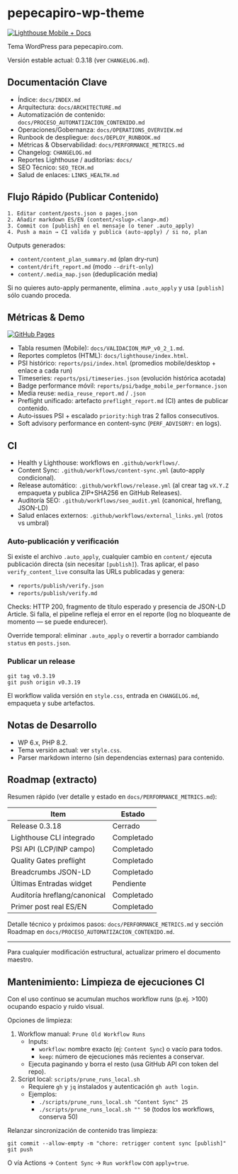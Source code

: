 # pepecapiro-wp-theme

[![Lighthouse Mobile + Docs](https://github.com/ppkapiro/pepecapiro-wp-theme/actions/workflows/lighthouse_docs.yml/badge.svg)](https://github.com/ppkapiro/pepecapiro-wp-theme/actions/workflows/lighthouse_docs.yml)

Tema WordPress para pepecapiro.com.

Versión estable actual: 0.3.18 (ver `CHANGELOG.md`).

## Documentación Clave
- Índice: `docs/INDEX.md`
- Arquitectura: `docs/ARCHITECTURE.md`
- Automatización de contenido: `docs/PROCESO_AUTOMATIZACION_CONTENIDO.md`
- Operaciones/Gobernanza: `docs/OPERATIONS_OVERVIEW.md`
- Runbook de despliegue: `docs/DEPLOY_RUNBOOK.md`
- Métricas & Observabilidad: `docs/PERFORMANCE_METRICS.md`
- Changelog: `CHANGELOG.md`
- Reportes Lighthouse / auditorías: `docs/`
- SEO Técnico: `SEO_TECH.md`
- Salud de enlaces: `LINKS_HEALTH.md`

## Flujo Rápido (Publicar Contenido)
```
1. Editar content/posts.json o pages.json
2. Añadir markdown ES/EN (content/<slug>.<lang>.md)
3. Commit con [publish] en el mensaje (o tener .auto_apply)
4. Push a main → CI valida y publica (auto-apply) / si no, plan
```
Outputs generados:
- `content/content_plan_summary.md` (plan dry-run)
- `content/drift_report.md` (modo `--drift-only`)
- `content/.media_map.json` (deduplicación media)

Si no quieres auto-apply permanente, elimina `.auto_apply` y usa `[publish]` sólo cuando proceda.

## Métricas & Demo
[![GitHub Pages](https://img.shields.io/badge/Pages-online-brightgreen)](https://ppkapiro.github.io/pepecapiro-wp-theme/docs/index.html)

- Tabla resumen (Mobile): `docs/VALIDACION_MVP_v0_2_1.md`.
- Reportes completos (HTML): `docs/lighthouse/index.html`.
- PSI histórico: `reports/psi/index.html` (promedios mobile/desktop + enlace a cada run)
- Timeseries: `reports/psi/timeseries.json` (evolución histórica acotada)
- Badge performance móvil: `reports/psi/badge_mobile_performance.json`
- Media reuse: `media_reuse_report.md` / `.json`
- Preflight unificado: artefacto `preflight_report.md` (CI) antes de publicar contenido.
- Auto‑issues PSI + escalado `priority:high` tras 2 fallos consecutivos.
- Soft advisory performance en content-sync (`PERF_ADVISORY:` en logs).

## CI
- Health y Lighthouse: workflows en `.github/workflows/`.
- Content Sync: `.github/workflows/content-sync.yml` (auto-apply condicional).
- Release automático: `.github/workflows/release.yml` (al crear tag `vX.Y.Z` empaqueta y publica ZIP+SHA256 en GitHub Releases).
- Auditoría SEO: `.github/workflows/seo_audit.yml` (canonical, hreflang, JSON-LD)
- Salud enlaces externos: `.github/workflows/external_links.yml` (rotos vs umbral)

### Auto‑publicación y verificación
Si existe el archivo `.auto_apply`, cualquier cambio en `content/` ejecuta publicación directa (sin necesitar `[publish]`). Tras aplicar, el paso `verify_content_live` consulta las URLs publicadas y genera:
- `reports/publish/verify.json`
- `reports/publish/verify.md`

Checks: HTTP 200, fragmento de título esperado y presencia de JSON-LD Article. Si falla, el pipeline refleja el error en el reporte (log no bloqueante de momento — se puede endurecer).

Override temporal: eliminar `.auto_apply` o revertir a borrador cambiando `status` en `posts.json`.

### Publicar un release
```
git tag v0.3.19
git push origin v0.3.19
```
El workflow valida versión en `style.css`, entrada en `CHANGELOG.md`, empaqueta y sube artefactos.

## Notas de Desarrollo
- WP 6.x, PHP 8.2.
- Tema versión actual: ver `style.css`.
- Parser markdown interno (sin dependencias externas) para contenido.

## Roadmap (extracto)
Resumen rápido (ver detalle y estado en `docs/PERFORMANCE_METRICS.md`):

| Item | Estado |
|------|--------|
| Release 0.3.18 | Cerrado |
| Lighthouse CLI integrado | Completado |
| PSI API (LCP/INP campo) | Completado |
| Quality Gates preflight | Completado |
| Breadcrumbs JSON-LD | Completado |
| Últimas Entradas widget | Pendiente |
| Auditoría hreflang/canonical | Completado |
| Primer post real ES/EN | Completado |

Detalle técnico y próximos pasos: `docs/PERFORMANCE_METRICS.md` y sección Roadmap en `docs/PROCESO_AUTOMATIZACION_CONTENIDO.md`.


---
Para cualquier modificación estructural, actualizar primero el documento maestro.

## Mantenimiento: Limpieza de ejecuciones CI

Con el uso continuo se acumulan muchos workflow runs (p.ej. >100) ocupando espacio y ruido visual.

Opciones de limpieza:

1. Workflow manual: `Prune Old Workflow Runs`
	 - Inputs:
		 - `workflow`: nombre exacto (ej: `Content Sync`) o vacío para todos.
		 - `keep`: número de ejecuciones más recientes a conservar.
	 - Ejecuta paginando y borra el resto (usa GitHub API con token del repo).
2. Script local: `scripts/prune_runs_local.sh`
	 - Requiere `gh` y `jq` instalados y autenticación `gh auth login`.
	 - Ejemplos:
		 - `./scripts/prune_runs_local.sh "Content Sync" 25`
		 - `./scripts/prune_runs_local.sh "" 50` (todos los workflows, conserva 50)

Relanzar sincronización de contenido tras limpieza:
```
git commit --allow-empty -m "chore: retrigger content sync [publish]"
git push
```
O vía Actions → `Content Sync` → `Run workflow` con `apply=true`.
